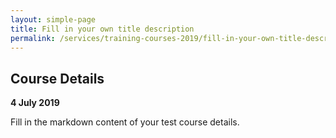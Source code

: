 ```yaml
--- 
layout: simple-page
title: Fill in your own title description 
permalink: /services/training-courses-2019/fill-in-your-own-title-description/  
--- 
```


## Course Details
**4 July 2019**

Fill in the markdown content of your test course details.
